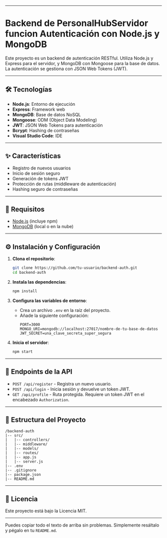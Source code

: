 
-----

# Backend de PersonalHubServidor funcion Autenticación con Node.js y MongoDB

Este proyecto es un backend de autenticación RESTful. Utiliza Node.js y Express para el servidor, y MongoDB con Mongoose para la base de datos. La autenticación se gestiona con JSON Web Tokens (JWT).

-----

## 🛠️ Tecnologías

  * **Node.js**: Entorno de ejecución
  * **Express**: Framework web
  * **MongoDB**: Base de datos NoSQL
  * **Mongoose**: ODM (Object Data Modeling)
  * **JWT**: JSON Web Tokens para autenticación
  * **Bcrypt**: Hashing de contraseñas
  * **Visual Studio Code**: IDE

-----

## ✨ Características

  * Registro de nuevos usuarios
  * Inicio de sesión seguro
  * Generación de tokens JWT
  * Protección de rutas (middleware de autenticación)
  * Hashing seguro de contraseñas

-----

## 🚀 Requisitos

  * [Node.js](https://nodejs.org/) (incluye npm)
  * [MongoDB](https://www.mongodb.com/) (local o en la nube)

-----

## ⚙️ Instalación y Configuración

1.  **Clona el repositorio**:

    ```bash
    git clone https://github.com/tu-usuario/backend-auth.git
    cd backend-auth
    ```

2.  **Instala las dependencias**:

    ```bash
    npm install
    ```

3.  **Configura las variables de entorno**:

      * Crea un archivo `.env` en la raíz del proyecto.
      * Añade la siguiente configuración:
        ```env
        PORT=3000
        MONGO_URI=mongodb://localhost:27017/nombre-de-tu-base-de-datos
        JWT_SECRET=una_clave_secreta_super_segura
        ```

4.  **Inicia el servidor**:

    ```bash
    npm start
    ```

-----

## 📍 Endpoints de la API

  * `POST /api/register` - Registra un nuevo usuario.
  * `POST /api/login` - Inicia sesión y devuelve un token JWT.
  * `GET /api/profile` - Ruta protegida. Requiere un token JWT en el encabezado `Authorization`.

-----

## 📂 Estructura del Proyecto

```
/backend-auth
|-- src/
|   |-- controllers/
|   |-- middleware/
|   |-- models/
|   |-- routes/
|   |-- app.js
|   |-- server.js
|-- .env
|-- .gitignore
|-- package.json
|-- README.md
```

-----

## 📄 Licencia

Este proyecto está bajo la Licencia MIT.

-----

Puedes copiar todo el texto de arriba sin problemas. Simplemente resáltalo y pégalo en tu `README.md`.

